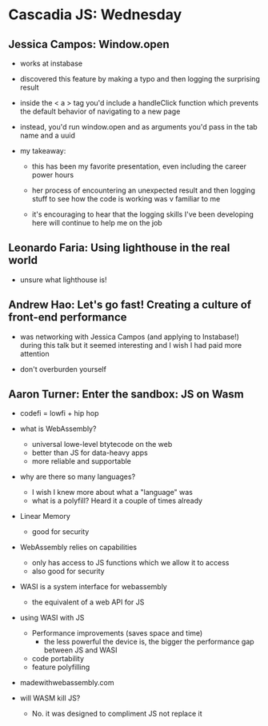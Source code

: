 # Cascadia JS: Wednesday

## Jessica Campos: Window.open

- works at instabase

- discovered this feature by making a typo and then logging the surprising result

- inside the < a > tag you'd include a handleClick function which prevents the default behavior of navigating to a new page

- instead, you'd run window.open and as arguments you'd pass in the tab name and a uuid

- my takeaway:

  - this has been my favorite presentation, even including the career power hours

  - her process of encountering an unexpected result and then logging stuff to see how the code is working was v familiar to me

  - it's encouraging to hear that the logging skills I've been developing here will continue to help me on the job

## Leonardo Faria: Using lighthouse in the real world

- unsure what lighthouse is!

## Andrew Hao: Let's go fast! Creating a culture of front-end performance

- was networking with Jessica Campos (and applying to Instabase!) during this talk but it seemed interesting and I wish I had paid more attention

- don't overburden yourself

## Aaron Turner: Enter the sandbox: JS on Wasm

- codefi = lowfi + hip hop

- what is WebAssembly?
  - universal lowe-level btytecode on the web
  - better than JS for data-heavy apps
  - more reliable and supportable

- why are there so many languages?
  - I wish I knew more about what a "language" was
  - what is a polyfill? Heard it a couple of times already

- Linear Memory
  - good for security

- WebAssembly relies on capabilities
  - only has access to JS functions which we allow it to access
  - also good for security

- WASI is a system interface for webassembly
  - the equivalent of a web API for JS

- using WASI with JS
  - Performance improvements (saves space and time)
    - the less powerful the device is, the bigger the performance gap between JS and WASI
  - code portability
  - feature polyfilling

- madewithwebassembly.com

- will WASM kill JS?
  - No. it was designed to compliment JS not replace it